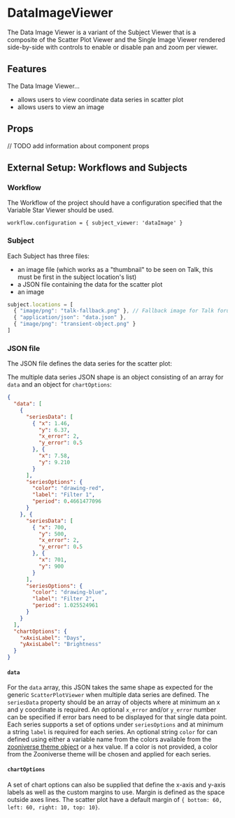 # DataImageViewer

The Data Image Viewer is a variant of the Subject Viewer that is a composite of the Scatter Plot Viewer and the Single Image Viewer rendered side-by-side with controls to enable or disable pan and zoom per viewer.

## Features

The Data Image Viewer...
- allows users to view coordinate data series in scatter plot
- allows users to view an image

## Props

// TODO add information about component props

## External Setup: Workflows and Subjects

### Workflow

The Workflow of the project should have a configuration specified that the Variable Star Viewer should be used.

`workflow.configuration = { subject_viewer: 'dataImage' }`

### Subject

Each Subject has three files: 
- an image file (which works as a "thumbnail" to be seen on Talk, this must be first in the subject location's list)
- a JSON file containing the data for the scatter plot
- an image

``` js
subject.locations = [
  { "image/png": "talk-fallback.png" }, // Fallback image for Talk forums
  { "application/json": "data.json" },
  { "image/png": "transient-object.png" }
]
```

### JSON file

The JSON file defines the data series for the scatter plot:

The multiple data series JSON shape is an object consisting of an array for `data` and an object for `chartOptions`:

``` json
{ 
  "data": [
    { 
      "seriesData": [
        { "x": 1.46,
          "y": 6.37,
          "x_error": 2,
          "y_error": 0.5
        }, {
          "x": 7.58,
          "y": 9.210
        }
      ],
      "seriesOptions": {
        "color": "drawing-red",
        "label": "Filter 1",
        "period": 0.4661477096
      }
    }, {
      "seriesData": [
        { "x": 700,
          "y": 500,
          "x_error": 2,
          "y_error": 0.5
        }, {
          "x": 701,
          "y": 900
        }
      ],
      "seriesOptions": {
        "color": "drawing-blue",
        "label": "Filter 2",
        "period": 1.025524961
      }
    }
  ],
  "chartOptions": {
    "xAxisLabel": "Days",
    "yAxisLabel": "Brightness"
  }
}
```

#### `data`

For the `data` array, this JSON takes the same shape as expected for the generic `ScatterPlotViewer` when multiple data series are defined. The `seriesData` property should be an array of objects where at minimum an x and y coordinate is required. An optional `x_error` and/or `y_error` number can be specified if error bars need to be displayed for that single data point. Each series supports a set of options under `seriesOptions` and at minimum a string `label` is required for each series. An optional string `color` for can defined using either a variable name from the colors available from the [zooniverse theme object](https://github.com/zooniverse/front-end-monorepo/tree/master/packages/lib-grommet-theme) or a hex value. If a color is not provided, a color from the Zooniverse theme will be chosen and applied for each series. 

#### `chartOptions`

A set of chart options can also be supplied that define the x-axis and y-axis labels as well as the custom margins to use. Margin is defined as the space outside axes lines. The scatter plot have a default margin of `{ bottom: 60, left: 60, right: 10, top: 10}`.
